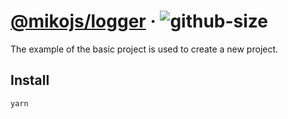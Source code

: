 # [@mikojs/logger][website] · <!-- badges.start -->![github-size][github-size-image]

[github-size-image]: https://img.shields.io/github/repo-size/mikojs/core.svg

<!-- badges.end -->

[website]: https://mikojs.github.io/core/logger

The example of the basic project is used to create a new project.

## Install

```sh
yarn
```

